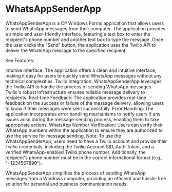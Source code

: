 # WhatsAppSenderApp
WhatsAppSenderApp is a C# Windows Forms application that allows users to send WhatsApp messages from their computer. The application provides a simple and user-friendly interface, featuring a text box to enter the recipient's phone number and another text box to type the message. Once the user clicks the "Send" button, the application uses the Twilio API to deliver the WhatsApp message to the specified recipient.

Key Features:

Intuitive Interface: The application offers a clean and intuitive interface, making it easy for users to quickly send WhatsApp messages without any technical complexities.
Twilio Integration: WhatsAppSenderApp leverages the Twilio API to handle the process of sending WhatsApp messages. Twilio's robust infrastructure ensures reliable message delivery to recipients.
Real-time Feedback: The application provides real-time feedback on the success or failure of the message delivery, allowing users to know if their messages were sent successfully.
Error Handling: The application incorporates error handling mechanisms to notify users if any issues arise during the message-sending process, enabling them to take appropriate actions.
WhatsApp Number Verification: Users can verify their WhatsApp numbers within the application to ensure they are authorized to use the service for message sending.
Note: To use the WhatsAppSenderApp, users need to have a Twilio account and provide their Twilio credentials, including the Twilio Account SID, Auth Token, and a verified WhatsApp-enabled Twilio phone number. Additionally, the recipient's phone number must be in the correct international format (e.g., "+1234567890").

WhatsAppSenderApp simplifies the process of sending WhatsApp messages from a Windows computer, providing an efficient and hassle-free solution for personal and business communication needs.

